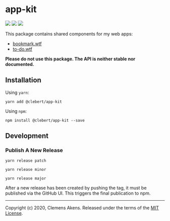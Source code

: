 # app-kit

[![][ci-badge]][ci-link] [![][version-badge]][version-link]
[![][license-badge]][license-link]

[ci-badge]: https://github.com/clebert/app-kit/workflows/CI/badge.svg
[ci-link]: https://github.com/clebert/app-kit
[version-badge]: https://badgen.net/npm/v/@clebert/app-kit
[version-link]: https://www.npmjs.com/package/@clebert/app-kit
[license-badge]: https://badgen.net/npm/license/@clebert/app-kit
[license-link]: https://github.com/clebert/app-kit/blob/master/LICENSE

This package contains shared components for my web apps:

- [bookmark.wtf](https://bookmark.wtf)
- [to-do.wtf](https://to-do.wtf)

**Please do not use this package. The API is neither stable nor documented.**

## Installation

Using `yarn`:

```
yarn add @clebert/app-kit
```

Using `npm`:

```
npm install @clebert/app-kit --save
```

## Development

### Publish A New Release

```
yarn release patch
```

```
yarn release minor
```

```
yarn release major
```

After a new release has been created by pushing the tag, it must be published
via the GitHub UI. This triggers the final publication to npm.

---

Copyright (c) 2020, Clemens Akens. Released under the terms of the
[MIT License](https://github.com/clebert/app-kit/blob/master/LICENSE).
